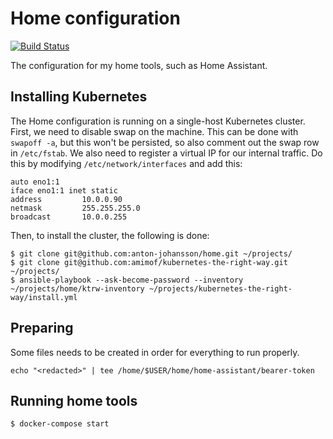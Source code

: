 # Home configuration

[![Build Status](https://travis-ci.org/anton-johansson/home.svg?branch=master)](https://travis-ci.org/anton-johansson/home)

The configuration for my home tools, such as Home Assistant.


## Installing Kubernetes

The Home configuration is running on a single-host Kubernetes cluster. First, we need to disable swap on the machine. This can be done with `swapoff -a`, but this won't be persisted, so also comment out the swap row in `/etc/fstab`. We also need to register a virtual IP for our internal traffic. Do this by modifying `/etc/network/interfaces` and add this:

```
auto eno1:1
iface eno1:1 inet static
address         10.0.0.90
netmask         255.255.255.0
broadcast       10.0.0.255
```

Then, to install the cluster, the following is done:

```shell
$ git clone git@github.com:anton-johansson/home.git ~/projects/
$ git clone git@github.com:amimof/kubernetes-the-right-way.git ~/projects/
$ ansible-playbook --ask-become-password --inventory ~/projects/home/ktrw-inventory ~/projects/kubernetes-the-right-way/install.yml
```


## Preparing

Some files needs to be created in order for everything to run properly.

```shell
echo "<redacted>" | tee /home/$USER/home/home-assistant/bearer-token
```

## Running home tools

```shell
$ docker-compose start
```
